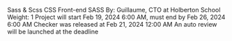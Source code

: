 Sass & Scss
CSS
Front-end
SASS
 By: Guillaume, CTO at Holberton School
 Weight: 1
 Project will start Feb 19, 2024 6:00 AM, must end by Feb 26, 2024 6:00 AM
 Checker was released at Feb 21, 2024 12:00 AM
 An auto review will be launched at the deadline